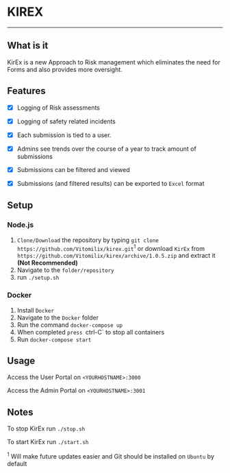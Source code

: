 # KIREX 
---
## What is it

KirEx is a new Approach to Risk management which eliminates the need for Forms and also provides more oversight.

## Features

- [x] Logging of Risk assessments

- [x] Logging of safety related incidents

- [x] Each submission is tied to a user.

- [x] Admins see trends over the course of a year to track amount of submissions

- [x] Submissions can be filtered and viewed

- [x] Submissions (and filtered results) can be exported to `Excel` format

## Setup 
### Node.js
1. `Clone/Download` the repository by typing `git clone https://github.com/Vitomilix/kirex.git`<sup>1</sup> or download `KirEx` from `https://github.com/Vitomilix/kirex/archive/1.0.5.zip` and extract it **(Not Recommended)**
2. Navigate to the `folder/repository` 
3. run `./setup.sh`

### Docker
1. Install `Docker`
2. Navigate to the `Docker` folder 
3. Run the command `docker-compose up` 
4. When completed `press `ctrl-C` to stop all containers
5. Run `docker-compose start`
## Usage  

Access the User Portal on `<YOURHOSTNAME>:3000`

Access the Admin Portal on `<YOURHOSTNAME>:3001`

## Notes
To stop KirEx run `./stop.sh`

To start KirEx run `./start.sh`


<sup>1</sup> Will make future updates easier and Git should be installed on `Ubuntu` by default 